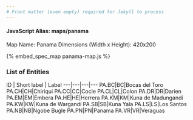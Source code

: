 ```yaml
---
# Front matter (even empty) required for Jekyll to process
---
```


#### JavaScript Alias: maps/panama

Map Name: Panama
Dimensions (Width x Height): 420x200



{% embed_spec_map panama-map.js %}

### List of Entities

ID | Short label | Label
---|---|---|---
PA.BC|BC|Bocas del Toro
PA.CH|CH|Chiriqui
PA.CC|CC|Cocle
PA.CL|CL|Colon
PA.DR|DR|Darien
PA.EM|EM|Embera
PA.HE|HE|Herrera
PA.KM|KM|Kuna de Madungandi
PA.KW|KW|Kuna de Wargandi
PA.SB|SB|Kuna Yala
PA.LS|LS|Los Santos
PA.NB|NB|Ngobe Bugle
PA.PN|PN|Panama
PA.VR|VR|Veraguas

